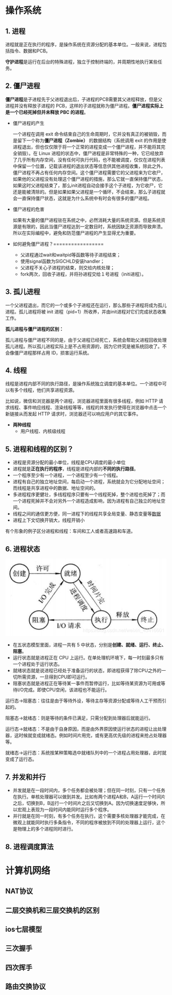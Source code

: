 # 操作系统

## 1. 进程

进程就是正在执行的程序，是操作系统在资源分配的基本单位。一般来说，进程包括指令、数据和PCB。

**守护进程**是运行在后台的特殊进程，独立于控制终端的，并周期性地执行某些任务。

## 2. 僵尸进程

**僵尸进程**是子进程先于父进程退出后，子进程的PCB需要其父进程释放，但是父进程并没有释放子进程的 PCB，这样的子进程就称为僵尸进程。**僵尸进程实际上是一个已经死掉但并未释放 PBC 的进程**。

+ 僵尸进程的产生

  一个进程在调用 exit 命令结束自己的生命周期时，它并没有真正的被销毁，而是留下一个称为**僵尸进程（Zombie）** 的数据结构（系统调用 exit 的作用是使进程退出，但也仅仅限于将一个正常的进程变成一个僵尸进程，并不能将其完全销毁）。在 Linux 进程的状态中，僵尸进程是非常特殊的一种，它已经放弃了几乎所有内存空间，没有任何可执行代码，也不能被调度，仅仅在进程列表中保留一个位置，记载该进程的退出状态等信息供其他进程收集，除此之外，僵尸进程不再占有任何内存空间。这个僵尸进程需要它的父进程来为它收尸，如果他的父进程没有处理这个僵尸进程的措施，那么它就一直保持僵尸状态，如果这时父进程结束了，那么init进程自动会接手这个子进程，为它收尸，它还是能被清除的。但是如果如果父进程是一个循环，不会结束，那么子进程就会一直保持僵尸状态，这就是为什么系统中有时会有很多的僵尸进程。

+ 僵尸进程的危害

  如果有大量的僵尸进程驻在系统之中，必然消耗大量的系统资源。但是系统资源是有限的，因此当僵尸进程达到一定数目时，系统因缺乏资源而导致奔溃。所以在实际编程中，避免和防范僵尸进程的产生显得尤为重要。

+ 如何避免僵尸进程？=================

  + 父进程通过wait和waitpid等函数等待子进程结束；
  + 使用signal函数为SIGCHLD安装handler；
  + 父进程不关心子进程的结束，则交给内核处理；
  + fork两次，回收子进程，并将孙进程交给１号进程（initi进程）。

## 3. 孤儿进程

一个父进程退出，而它的一个或多个子进程还在运行，那么那些子进程将成为孤儿进程。孤儿进程将被 init 进程（pid=1）所收养，并由init进程对它们完成状态收集工作。



**孤儿进程与僵尸进程的区别：**

孤儿进程与僵尸进程不同的是，由于父进程已经死亡，系统会帮助父进程回收处理孤儿进程。所以孤儿进程实际上是不占用资源的，因为它终究是被系统回收了。不会像僵尸进程那样占用 ID，损害运行系统。

## 4. 线程

线程是进程内部不同的执行路径，是操作系统独立调度的基本单位。一个进程中可以有多个线程，他们共享进程资源。

比如说，微信和浏览器是两个进程，浏览器进程里面有很多线程，例如 HTTP 请求线程、事件响应线程、渲染线程等等，线程的并发执行使得在浏览器中点击一个新链接从而发起 HTTP 请求时，浏览器还可以响应用户的其它事件。

+ **两种线程**
  + 用户线程、内核级线程



## 5. 进程和线程的区别？

+ 进程是资源分配的最小单位，线程是CPU调度的最小单位
+ 进程就是**正在执行的程序**，线程是进程内部的**不同的执行路径**。
+ 一个程序至少有一个进程，一个进程至少有一个线程。
+ 进程有自己的独立地址空间，每启动一个进程，系统就会为它分配地址空间；而线程是共享进程中的数据、地址空间的。
+ 多进程程序更健壮，多线程程序只要有一个线程死掉，整个进程也死掉了；而一个进程死掉并不会对另外一个进程造成影响，因为进程有自己独立的地址空间。
+ 线程之间的通信更方便，同一进程下的线程共享全局变量、静态变量等[数据](https://www.nowcoder.com/jump/super-jump/word?word=数据)
+ 进程上下文切换开销大，线程开销小

有个形象的例子区分进程和线程：车间和工人或者高速路和车道。

## 6. 进程状态

![在这里插入图片描述](计算机基础面试题.assets/watermark,type_ZmFuZ3poZW5naGVpdGk,shadow_10,text_aHR0cHM6Ly9ibG9nLmNzZG4ubmV0L3dlaXhpbl80MzQxNjYwMQ==,size_16,color_FFFFFF,t_70.png)



+ 在五状态模型里面，进程一共有 5 中状态，分别是**创建、就绪、运行、终止、阻塞**。
+ 运行状态就是进程正在 CPU 上运行。在单处理机环境下，每一时刻最多只有一个进程处于运行状态。
+ 就绪状态就是说进程已经处于准备运行的状态，即进程获得了除CPU之外的一切所需资源，一旦得到CPU即可运行。
+ 阻塞状态就是进程正在等待某一事件而暂停运行，比如等待某资源为可用或等待I/O完成。即使CPU空闲，该进程也不能运行。

运行态→阻塞态：往往是由于等待外设，等待主存等资源分配或等待人工干预而引起的。

阻塞态→就绪态：则是等待的条件已满足，只需分配到处理器后就能运行。

运行态→就绪态：不是由于自身原因，而是由外界原因使运行状态的进程让出处理器，这时候就变成就绪态。例如时间片用完，或有更高优先级的进程来抢占处理器等。

就绪态→运行态：系统按某种策略选中就绪队列中的一个进程占用处理器，此时就变成了运行态。

## 7. 并发和并行

+ 并发就是在一段时间内，多个任务都会被处理；但在同一时刻，只有一个任务在执行。单核处理器可以做到并发。比如有两个进程A和B，A运行一个时间片之后，切换到B，B运行一个时间片之后又切换到A。因为切换速度足够快，所以宏观上表现为一段时间内能同时运行多个程序。
+ 并行就是在同一时刻，有多个任务在执行。这个需要多核处理器才能完成，在微观上就能同时执行多条指令，不同的程序被放到不同的处理器上运行，这个是物理上的多个进程同时进行。



## 8. 进程调度算法











# 计算机网络

## NAT协议





## 二层交换机和三层交换机的区别



## ios七层模型



## 三次握手



## 四次挥手



## 路由交换协议